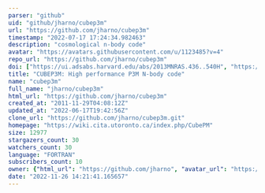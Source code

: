 ```yaml
---
parser: "github"
uid: "github/jharno/cubep3m"
url: "https://github.com/jharno/cubep3m"
timestamp: "2022-07-17 17:24:34.982463"
description: "cosmological n-body code"
avatar: "https://avatars.githubusercontent.com/u/1123485?v=4"
repo_url: "https://github.com/jharno/cubep3m"
doi: ["https://ui.adsabs.harvard.edu/abs/2013MNRAS.436..540H", "https://ui.adsabs.harvard.edu/abs/2012ascl.soft08018H/abstract"]
title: "CUBEP3M: High performance P3M N-body code"
name: "cubep3m"
full_name: "jharno/cubep3m"
html_url: "https://github.com/jharno/cubep3m"
created_at: "2011-11-29T04:08:12Z"
updated_at: "2022-06-17T19:42:56Z"
clone_url: "https://github.com/jharno/cubep3m.git"
homepage: "https://wiki.cita.utoronto.ca/index.php/CubePM"
size: 12977
stargazers_count: 30
watchers_count: 30
language: "FORTRAN"
subscribers_count: 10
owner: {"html_url": "https://github.com/jharno", "avatar_url": "https://avatars.githubusercontent.com/u/1123485?v=4", "login": "jharno", "type": "User"}
date: "2022-11-26 14:21:41.165657"
---
```


